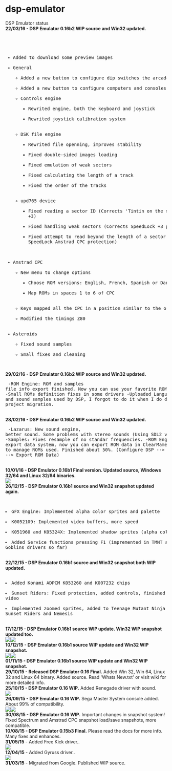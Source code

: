 ﻿# dsp-emulator
DSP Emulator status<br>
<b>22/03/16 - DSP Emulator 0.16b2 WIP source and Win32 updated.</b><br><pre>
- Added to download some preview images
- General
    + Added a new button to configure dip switches the arcade drivers
    + Added a new button to configure computers and consoles
    + Controls engine
        - Rewrited engine, both the keyboard and joystick
        - Rewrited joystick calibration system
    + DSK file engine
        - Rewrited file openning, improves stability
        - Fixed double-sided images loading
        - Fixed emulation of weak sectors
        - Fixed calculating the length of a track
        - Fixed the order of the tracks
    + upd765 device
        - Fixed reading a sector ID (Corrects 'Tintin on the moon' Spectrum +3)
        - Fixed handling weak sectors (Corrects SpeedLock +3 protection)
        - Fixed attempt to read beyond the length of a sector (Corrects SpeedLock Amstrad CPC protection)
- Amstrad CPC
    + New menu to change options
        - Choose ROM versions: English, French, Spanish or Danish
        - Map ROMs in spaces 1 to 6 of CPC
    + Keys mapped all the CPC in a position similar to the original
    + Modified the timings Z80
- Asteroids
    + Fixed sound samples
    + Small fixes and cleaning</pre><br>
<b>29/02/16 - DSP Emulator 0.16b2 WIP source and Win32 updated.</b><br><pre>
-ROM Engine: ROM and samples file info export finished. Now you can use your favorite ROM manager.
-Small ROMs definition fixes in some drivers
-Uploaded Languaje files and sound samples used by DSP, I forgot to do it when I do de google project migration.</pre><br>
<b>28/02/16 - DSP Emulator 0.16b2 WIP source and Win32 updated.</b><br><pre>
-Lazarus: New sound engine, better sound. Some problems with stereo sounds (Using SDL2 v2.0.4)
-Samples: Fixes resample of no standar frequencies.
-ROM Engine: New export data system, now you can export ROM data in ClearMame Pro format to manage ROMs used. Finished about 50%. (Configure DSP --> ROM --> Export ROM Data)</pre><br>
<b>10/01/16 - DSP Emulator 0.16b1 Final version. Updated source, Windows 32/64 and Linux 32/64 binaries.</b><br>
<img src='http://s10.postimg.org/dqoip41vd/gradius3.png'><br>
<b>26/12/15 - DSP Emulator 0.16b1 source and Win32 snapshot updated again.</b><br><pre>
- GFX Engine: Implemented alpha color sprites and palette
- K0052109: Implemented video buffers, more speed
- K051960 and K05324X: Implemented shadow sprites (alpha color)
- Added Service functions pressing F1 (impremented in TMNT and Ghost'n Goblins drivers so far)</pre><br>
<b>22/12/15 - DSP Emulator 0.16b1 source and Win32 snapshot both WIP updated.</b><br><pre>
- Added Konami ADPCM K053260 and K007232 chips
- Sunset Riders: Fixed protection, added controls, finished audio and video
- Implemented zoomed sprites, added to Teenage Mutant Ninja Turtles, Sunset Riders and Nemesis</pre><br>
<b>17/12/15 - DSP Emulator 0.16b1 source WIP update. Win32 WIP snapshot updated too.</b><br>
<img src='http://img1.imagilive.com/1215/ssriders1.png'><img src='http://img1.imagilive.com/1215/ssriders2.png'><br>
<b>10/12/15 - DSP Emulator 0.16b1 source WIP update and Win32 WIP snapshot.</b><br>
<img src='http://img1.imagilive.com/1215/tmnt1.png'><img src='http://img1.imagilive.com/1215/tmnt2.png'><br>
<b>01/11/15 - DSP Emulator 0.16b1 source WIP update and Win32 WIP snapshot.</b><br>
<b>29/10/15 - Released DSP Emulator 0.16 Final.</b> Added Win 32, Win 64, Linux 32 and Linux 64 binary. Added source. Read 'Whats New.txt' or visit wiki for more detailed info.<br>
<b>25/10/15 - DSP Emulator 0.16 WIP.</b> Added Renegade driver with sound.<br>
<img src='http://img1.imagilive.com/1015/renegade.png'><br>
<b>26/09/15 - DSP Emulator 0.16 WIP.</b> Sega Master System console added. About 99% of compatibility.<br>
<img src='http://img1.imagilive.com/0915/sonic2.png'><img src='http://img1.imagilive.com/0915/zool.png'><br>
<b>30/08/15 - DSP Emulator 0.16 WIP.</b> Important changes in snapshot system! Fixed Spectrum and Amstrad CPC snapshot load/save snapshots, more compatible.<br>
<b>10/08/15 - DSP Emulator 0.15b3 Final.</b> Please read the docs for more info. Many fixes and enhances.<br>
<b>31/05/15</b> - Added Free Kick driver..<br>
<img src='http://img1.imagilive.com/0515/freekick.png'><br>
<b>12/04/15</b> - Added Gyruss driver..<br>
<img src='http://img1.imagilive.com/0415/gyruss.png'><br>
<b>31/03/15</b> - Migrated from Google. Published WIP source.<br>